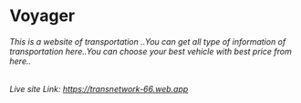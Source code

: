 # Voyager

###### This is a website of transportation ..You can get all type of information of transportation here..You can choose your best vehicle with best price from here..

###### Live site Link: https://transnetwork-66.web.app